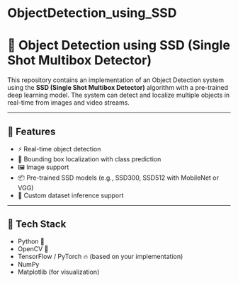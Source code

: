 # ObjectDetection_using_SSD

# 🧠 Object Detection using SSD (Single Shot Multibox Detector)

This repository contains an implementation of an Object Detection system using the **SSD (Single Shot Multibox Detector)** algorithm with a pre-trained deep learning model. The system can detect and localize multiple objects in real-time from images and video streams.

---

## 🚀 Features

- ⚡ Real-time object detection
- 🎯 Bounding box localization with class prediction
- 🖼️ Image support
- 📦 Pre-trained SSD models (e.g., SSD300, SSD512 with MobileNet or VGG)
- 🧪 Custom dataset inference support

---

## 🧰 Tech Stack

- Python 🐍
- OpenCV 📸
- TensorFlow / PyTorch 🔥 (based on your implementation)
- NumPy
- Matplotlib (for visualization)
